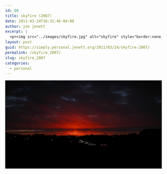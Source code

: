 ```yaml
---
id: 88
title: skyfire (2007)
date: 2011-03-24T16:31:46-04:00
author: joe jenett
excerpt: |
  <p><img src="../images/skyfire.jpg" alt="skyfire" style="border:none;"></p>
layout: post
guid: https://simply.personal.jenett.org/2011/03/24/skyfire-2007/
permalink: /skyfire_2007/
slug: skyfire_2007
categories:
  - personal
---
```

<img src="../images/skyfire.jpg" alt="skyfire" style="border:none;">